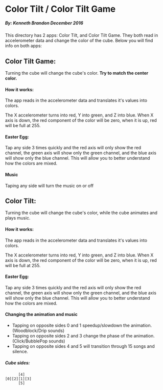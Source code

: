 # Color Tilt / Color Tilt Game
##### By: Kenneth Brandon December 2016
This directory has 2 apps: Color Tilt, and Color Tilt Game.  They both read in accelerometer data and change the color of the cube. Below you will find info on both apps:

## Color Tilt Game:
Turning the cube will change the cube's color. **Try to match the center color.**

#### How it works:
The app reads in the accelerometer data and translates it's values into colors.

The X accelerometer turns into red, Y into green, and Z into blue. When X axis is down, the red component of the color will be zero, when it is up, red will be full at 255.

#### Easter Egg:
Tap any side 3 times quickly and the red axis will only show the red channel, the green axis will show only the green channel, and the blue axis will show only the blue channel. This will allow you to better understand how the colors are mixed.

#### Music
Taping any side will turn the music on or off



## Color Tilt:
Turning the cube will change the cube's color, while the cube animates and plays music.

#### How it works:
The app reads in the accelerometer data and translates it's values into colors.

The X accelerometer turns into red, Y into green, and Z into blue. When X axis is down, the red component of the color will be zero, when it is up, red will be full at 255.

#### Easter Egg:
Tap any side 3 times quickly and the red axis will only show the red channel, the green axis will show only the green channel, and the blue axis will show only the blue channel. This will allow you to better understand how the colors are mixed.

#### Changing the animation and music
* Tapping on opposite sides 0 and 1 speedup/slowdown the animation. (Woodblock/Drip sounds)
* Tapping on opposite sides 2 and 3 change the phase of the animation. (Click/BubblePop sounds)
* Tapping on opposite sides 4 and 5 will transition through 15 songs and silence.

##### Cube sides:
```
      [4]
[0][2][1][3]
      [5]
```
